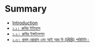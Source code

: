 # Summary

* [Introduction](README.md)
* [১.১। রুবির ইতিহাস](chapter1.md)
* [১.২। রুবির ইন্সটলেশন](ruby-installation.md)
* [১.৩। প্রথম প্রোগ্রাম এবং আই আর বি \(IRB\) পরিচিতি।](irb.md)


